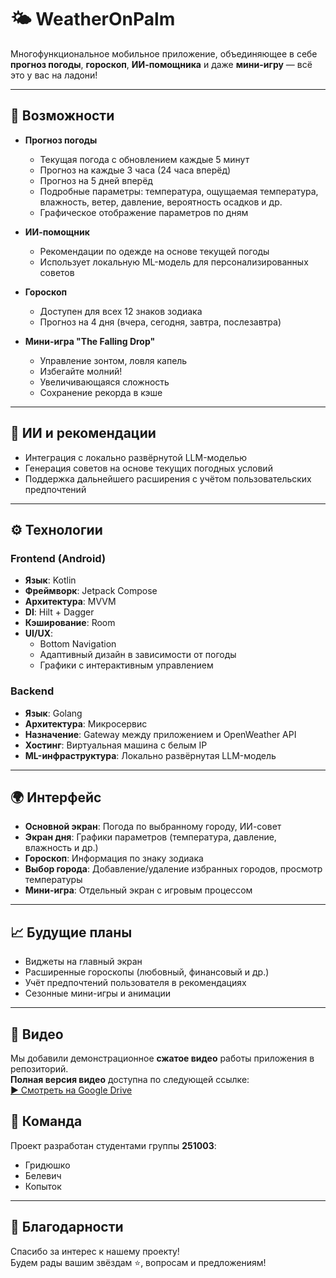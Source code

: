 
# 🌤 WeatherOnPalm

Многофункциональное мобильное приложение, объединяющее в себе **прогноз погоды**, **гороскоп**, **ИИ-помощника** и даже **мини-игру** — всё это у вас на ладони!

---

## 📱 Возможности

- **Прогноз погоды**
  - Текущая погода с обновлением каждые 5 минут
  - Прогноз на каждые 3 часа (24 часа вперёд)
  - Прогноз на 5 дней вперёд
  - Подробные параметры: температура, ощущаемая температура, влажность, ветер, давление, вероятность осадков и др.
  - Графическое отображение параметров по дням

- **ИИ-помощник**
  - Рекомендации по одежде на основе текущей погоды
  - Использует локальную ML-модель для персонализированных советов

- **Гороскоп**
  - Доступен для всех 12 знаков зодиака
  - Прогноз на 4 дня (вчера, сегодня, завтра, послезавтра)

- **Мини-игра "The Falling Drop"**
  - Управление зонтом, ловля капель
  - Избегайте молний!
  - Увеличивающаяся сложность
  - Сохранение рекорда в кэше

---

## 🧠 ИИ и рекомендации

- Интеграция с локально развёрнутой LLM-моделью
- Генерация советов на основе текущих погодных условий
- Поддержка дальнейшего расширения с учётом пользовательских предпочтений

---

## ⚙️ Технологии

### Frontend (Android)
- **Язык**: Kotlin
- **Фреймворк**: Jetpack Compose
- **Архитектура**: MVVM
- **DI**: Hilt + Dagger
- **Кэширование**: Room
- **UI/UX**:
  - Bottom Navigation
  - Адаптивный дизайн в зависимости от погоды
  - Графики с интерактивным управлением

### Backend
- **Язык**: Golang
- **Архитектура**: Микросервис
- **Назначение**: Gateway между приложением и OpenWeather API
- **Хостинг**: Виртуальная машина с белым IP
- **ML-инфраструктура**: Локально развёрнутая LLM-модель

---

## 🌍 Интерфейс

- **Основной экран**: Погода по выбранному городу, ИИ-совет
- **Экран дня**: Графики параметров (температура, давление, влажность и др.)
- **Гороскоп**: Информация по знаку зодиака
- **Выбор города**: Добавление/удаление избранных городов, просмотр температуры
- **Мини-игра**: Отдельный экран с игровым процессом

---

## 📈 Будущие планы

- Виджеты на главный экран
- Расширенные гороскопы (любовный, финансовый и др.)
- Учёт предпочтений пользователя в рекомендациях
- Сезонные мини-игры и анимации

---

## 🎥 Видео

Мы добавили демонстрационное **сжатое видео** работы приложения в репозиторий.  
**Полная версия видео** доступна по следующей ссылке:  
[▶️ Смотреть на Google Drive](https://drive.google.com/file/d/1ol6lG4A4x9cMz87axdxZyoZscQG61pAW/view?usp=drive_link)

## 👥 Команда

Проект разработан студентами группы **251003**:

- Гридюшко
- Белевич
- Копыток

---

## 🙌 Благодарности

Спасибо за интерес к нашему проекту!  
Будем рады вашим звёздам ⭐, вопросам и предложениям!
